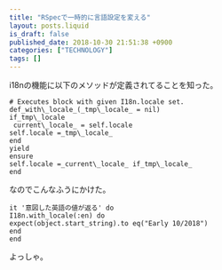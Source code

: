 ```yaml
---
title: "RSpecで一時的に言語設定を変える"
layout: posts.liquid
is_draft: false
published_date: 2018-10-30 21:51:38 +0900
categories: ["TECHNOLOGY"]
tags: []
---
```


i18nの機能に以下のメソッドが定義されてることを知った。

    # Executes block with given I18n.locale set.
    def_with\_locale_(_tmp\_locale_ = nil)
    if_tmp\_locale  
     current\_locale_ = self.locale
    self.locale =_tmp\_locale_  
    end
    yield
    ensure
    self.locale =_current\_locale_ if_tmp\_locale_  
    end

なのでこんなふうにかけた。

    it '意図した英語の値が返る' do
    I18n.with_locale(:en) do
    expect(object.start_string).to eq("Early 10/2018")
    end
    end

よっしゃ。


